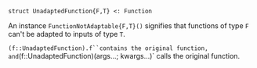 ```
struct UnadaptedFunction{F,T} <: Function
```

An instance `FunctionNotAdaptable{F,T}()` signifies that functions of type `F` can't be adapted to inputs of type `T`.

`(f::UnadaptedFunction).f``contains the original function, and`(f::UnadaptedFunction)(args...; kwargs...)` calls the original function.
